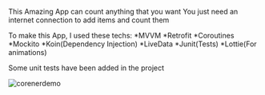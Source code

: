 This Amazing App can count anything that you want
You just need an internet connection to add items and count them

To make this App, I used these techs:
*MVVM
*Retrofit
*Coroutines
*Mockito
*Koin(Dependency Injection)
*LiveData
*Junit(Tests)
*Lottie(For animations)

Some unit tests have been added in the project

![corenerdemo](https://user-images.githubusercontent.com/55819245/145076398-e7037a94-a317-4ca6-9759-dafd123c9833.gif)
